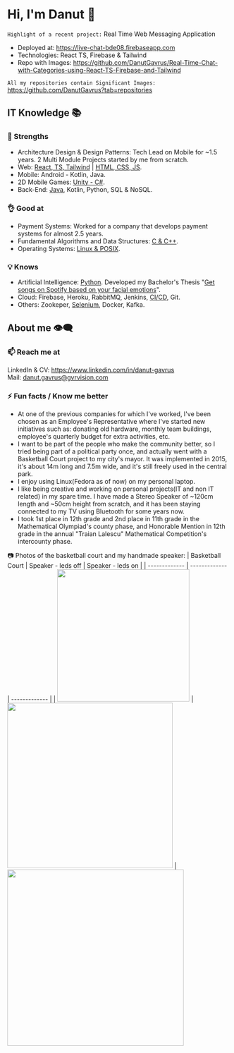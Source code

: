 # Hi, I'm Danut 👋 
`Highlight of a recent project:` Real Time Web Messaging Application
* Deployed at: https://live-chat-bde08.firebaseapp.com
* Technologies: React TS, Firebase & Tailwind
* Repo with Images: https://github.com/DanutGavrus/Real-Time-Chat-with-Categories-using-React-TS-Firebase-and-Tailwind

`All my repositories contain Significant Images:` https://github.com/DanutGavrus?tab=repositories

## IT Knowledge 📚
### 💪 Strengths
- Architecture Design & Design Patterns: Tech Lead on Mobile for ~1.5 years. 2 Multi Module Projects started by me from scratch.
- Web: [React, TS, Tailwind](https://github.com/DanutGavrus/Real-Time-Chat-with-Categories-using-React-TS-Firebase-and-Tailwind) | [HTML, CSS, JS](https://github.com/DanutGavrus/2-old-websites).
- Mobile: Android - Kotlin, Java.
- 2D Mobile Games: [Unity - C#](https://github.com/DanutGavrus/7-2D-Mobile-Games-using-CSharp-in-Unity).
- Back-End: [Java]([https://github.com/DanutGavrus/5-apps-in-Java-with-GUIs](https://github.com/DanutGavrus/5-Java-apps-with-GUIs)), Kotlin, Python, SQL & NoSQL.

### 👌 Good at
- Payment Systems: Worked for a company that develops payment systems for almost 2.5 years.
- Fundamental Algorithms and Data Structures: [C & C++](https://github.com/DanutGavrus/9-C-apps-about-Fundamental-Algorithms-and-Data-Structures).
- Operating Systems: [Linux & POSIX](https://github.com/DanutGavrus/3-C-apps-about-POSIX).

### 💡 Knows
- Artificial Intelligence: [Python](https://github.com/DanutGavrus/Get-songs-on-Spotify-based-on-your-facial-emotions). Developed my Bachelor's Thesis "[Get songs on Spotify based on your facial emotions](https://github.com/DanutGavrus/Get-songs-on-Spotify-based-on-your-facial-emotions)".
- Cloud: Firebase, Heroku, RabbitMQ, Jenkins, [CI/CD](https://github.com/DanutGavrus/Real-Time-Chat-with-Categories-using-React-TS-Firebase-and-Tailwind/actions), Git.
- Others: Zookeper, [Selenium](https://github.com/DanutGavrus/Web-Scalping-using-Selenium-in-Python), Docker, Kafka.

## About me 👁️‍🗨️
### 📫 Reach me at
LinkedIn & CV: https://www.linkedin.com/in/danut-gavrus  
Mail: [danut.gavrus@gvrvision.com](mailto:danut.gavrus@gvrvision.com)

### ⚡ Fun facts / Know me better
- At one of the previous companies for which I've worked, I've been chosen as an Employee's Representative where I've started new initiatives such as: donating old hardware, monthly team buildings, employee's quarterly budget for extra activities, etc.  
- I want to be part of the people who make the community better, so I tried being part of a political party once, and actually went with a Basketball Court project to my city's mayor. It was implemented in 2015, it's about 14m long and 7.5m wide, and it's still freely used in the central park.  
- I enjoy using Linux(Fedora as of now) on my personal laptop.  
- I like being creative and working on personal projects(IT and non IT related) in my spare time. I have made a Stereo Speaker of ~120cm length and ~50cm height from scratch, and it has been staying connected to my TV using Bluetooth for some years now.  
- I took 1st place in 12th grade and 2nd place in 11th grade in the Mathematical Olympiad's county phase, and Honorable Mention in 12th grade in the annual "Traian Lalescu" Mathematical Competition's intercounty phase.

📷 Photos of the basketball court and my handmade speaker:
| Basketball Court | Speaker - leds off  | Speaker - leds on |
| ------------- | ------------- | ------------- |
| <img src="https://user-images.githubusercontent.com/56603839/226368235-6684955b-5061-42e8-b874-36802d75b767.png" width="300"> | <img src="https://user-images.githubusercontent.com/56603839/226370733-23297580-88c2-4f1d-af85-b24763c24828.png" width="375"> | <img src="https://user-images.githubusercontent.com/56603839/226368358-58c7da4f-cc46-4b55-8581-64f12878c730.png" width="400">
